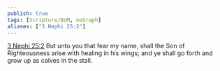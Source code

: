 ```yaml
---
publish: true
tags: [Scripture/BoM, noGraph]
aliases: ["3 Nephi 25:2"]
---
```

[3 Nephi 25:2](https://churchofjesuschrist.org/study/scriptures/bofm/3-ne/25?lang=eng&id=p2#p2) But unto you that fear my name, shall the Son of Righteousness arise with healing in his wings; and ye shall go forth and grow up as calves in the stall.
